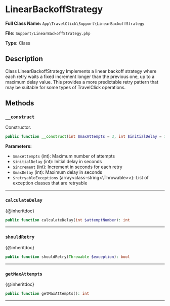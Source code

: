 # LinearBackoffStrategy

**Full Class Name:** `App\TravelClick\Support\LinearBackoffStrategy`

**File:** `Support/LinearBackoffStrategy.php`

**Type:** Class

## Description

Class LinearBackoffStrategy
Implements a linear backoff strategy where each retry waits a fixed increment
longer than the previous one, up to a maximum delay value.
This provides a more predictable retry pattern that may be suitable for
some types of TravelClick operations.

## Methods

### `__construct`

Constructor.

```php
public function __construct(int $maxAttempts = 3, int $initialDelay = 10, int $increment = 20, int $maxDelay = 300, array $retryableExceptions = [])
```

**Parameters:**

- `$maxAttempts` (int): Maximum number of attempts
- `$initialDelay` (int): Initial delay in seconds
- `$increment` (int): Increment in seconds for each retry
- `$maxDelay` (int): Maximum delay in seconds
- `$retryableExceptions` (array<class-string<\Throwable>>): List of exception classes that are retryable

---

### `calculateDelay`

{@inheritdoc}

```php
public function calculateDelay(int $attemptNumber): int
```

---

### `shouldRetry`

{@inheritdoc}

```php
public function shouldRetry(Throwable $exception): bool
```

---

### `getMaxAttempts`

{@inheritdoc}

```php
public function getMaxAttempts(): int
```

---


